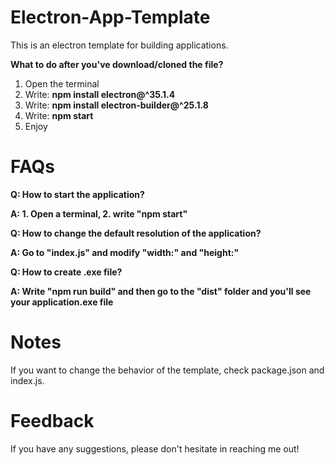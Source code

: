 # Electron-App-Template
This is an electron template for building applications.

**What to do after you've download/cloned the file?**
1. Open the terminal
2. Write: **npm install electron@^35.1.4**
3. Write: **npm install electron-builder@^25.1.8**
4. Write: **npm start**
5. Enjoy

# FAQs
**Q: How to start the application?**

**A: 1. Open a terminal, 2. write "npm start"**

**Q: How to change the default resolution of the application?**

**A: Go to "index.js" and modify "width:" and "height:"**

**Q: How to create .exe file?**

**A: Write "npm run build" and then go to the "dist" folder and you'll see your application.exe file**

# Notes
If you want to change the behavior of the template, check package.json and index.js.

# Feedback
If you have any suggestions, please don't hesitate in reaching me out!
